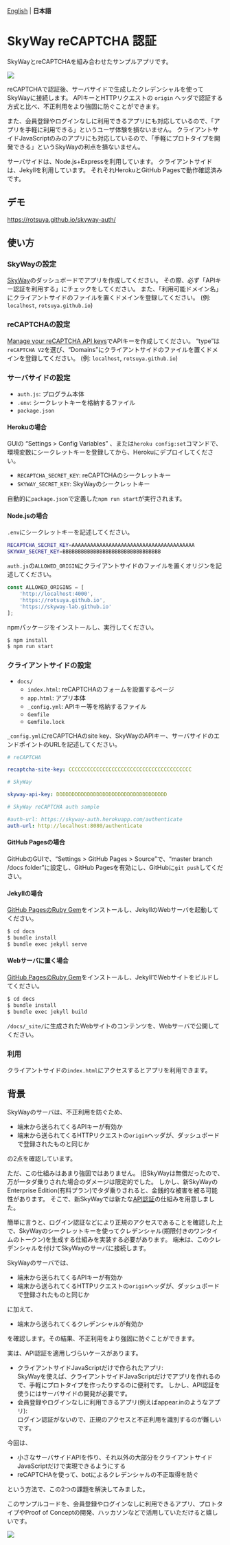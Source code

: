 [English](README.me) | **日本語**

# SkyWay reCAPTCHA 認証

SkyWayとreCAPTCHAを組み合わせたサンプルアプリです。

![](https://developers.google.com/recaptcha/images/newCaptchaAnchor.gif)

reCAPTCHAで認証後、サーバサイドで生成したクレデンシャルを使ってSkyWayに接続します。
APIキーとHTTPリクエストの `origin` ヘッダで認証する方式と比べ、不正利用をより強固に防ぐことができます。

また、会員登録やログインなしに利用できるアプリにも対応しているので、「アプリを手軽に利用できる」というユーザ体験を損ないません。
クライアントサイドJavaScriptのみのアプリにも対応しているので、「手軽にプロトタイプを開発できる」というSkyWayの利点を損ないません。

サーバサイドは、Node.js+Expressを利用しています。
クライアントサイドは、Jekyllを利用しています。
それそれHerokuとGitHub Pagesで動作確認済みです。

## デモ

https://rotsuya.github.io/skyway-auth/

## 使い方

### SkyWayの設定

[SkyWay](https://webrtc.ecl.ntt.com/)のダッシュボードでアプリを作成してください。
その際、必ず「APIキー認証を利用する」にチェックをしてください。
また、「利用可能ドメイン名」にクライアントサイドのファイルを置くドメインを登録してください。
(例: `localhost`, `rotsuya.github.io`)

### reCAPTCHAの設定

[Manage your reCAPTCHA API keys](http://www.google.com/recaptcha/admin)でAPIキーを作成してください。
“type”は`reCAPTCHA V2`を選び、“Domains”にクライアントサイドのファイルを置くドメインを登録してください。
(例: `localhost`, `rotsuya.github.io`)

### サーバサイドの設定

- `auth.js`: プログラム本体
- `.env`: シークレットキーを格納するファイル
- `package.json`

#### Herokuの場合

GUIの “Settings > Config Variables” 、または`heroku config:set`コマンドで、環境変数にシークレットキーを登録してから、Herokuにデプロイしてください。

- `RECAPTCHA_SECRET_KEY`: reCAPTCHAのシークレットキー
- `SKYWAY_SECRET_KEY`: SkyWayのシークレットキー

自動的に`package.json`で定義した`npm run start`が実行されます。

#### Node.jsの場合

`.env`にシークレットキーを記述してください。

```bash
RECAPTCHA_SECRET_KEY=AAAAAAAAAAAAAAAAAAAAAAAAAAAAAAAAAAAAAAAA
SKYWAY_SECRET_KEY=BBBBBBBBBBBBBBBBBBBBBBBBBBBBBBBB
```

`auth.js`の`ALLOWED_ORIGIN`にクライアントサイドのファイルを置くオリジンを記述してください。

```js
const ALLOWED_ORIGINS = [
    'http://localhost:4000',
    'https://rotsuya.github.io',
    'https://skyway-lab.github.io'
];
```

npmパッケージをインストールし、実行してください。

```bash
$ npm install
$ npm run start
```

### クライアントサイドの設定

- `docs/`
  - `index.html`: reCAPTCHAのフォームを設置するページ
  - `app.html`: アプリ本体
  - `_config.yml`: APIキー等を格納するファイル
  - `Gemfile`
  - `Gemfile.lock`

`_config.yml`にreCAPTCHAのsite key、SkyWayのAPIキー、サーバサイドのエンドポイントのURLを記述してください。

```yml
# reCAPTCHA

recaptcha-site-key: CCCCCCCCCCCCCCCCCCCCCCCCCCCCCCCCCCCCCCCC

# SkyWay

skyway-api-key: DDDDDDDDDDDDDDDDDDDDDDDDDDDDDDDDDDDD

# SkyWay reCAPTCHA auth sample

#auth-url: https://skyway-auth.herokuapp.com/authenticate
auth-url: http://localhost:8080/authenticate
```

#### GitHub Pagesの場合

GitHubのGUIで、“Settings > GitHub Pages > Source”で、“master branch /docs folder”に設定し、GitHub Pagesを有効にし、GitHubに`git push`してください。

#### Jekyllの場合

[GitHub PagesのRuby Gem](https://rubygems.org/gems/github-pages)をインストールし、JekyllのWebサーバを起動してください。

```bash
$ cd docs
$ bundle install
$ bundle exec jekyll serve
```

#### Webサーバに置く場合

[GitHub PagesのRuby Gem](https://rubygems.org/gems/github-pages)をインストールし、JekyllでWebサイトをビルドしてください。

```bash
$ cd docs
$ bundle install
$ bundle exec jekyll build
```

`/docs/_site/`に生成されたWebサイトのコンテンツを、Webサーバで公開してください。

### 利用

クライアントサイドの`index.html`にアクセスするとアプリを利用できます。

## 背景

SkyWayのサーバは、不正利用を防ぐため、

- 端末から送られてくるAPIキーが有効か
- 端末から送られてくるHTTPリクエストの`origin`ヘッダが、ダッシュボードで登録されたものと同じか

の2点を確認しています。

ただ、この仕組みはあまり強固ではありません。
旧SkyWayは無償だったので、万が一タダ乗りされた場合のダメージは限定的でした。
しかし、新SkyWayのEnterprise Edition(有料プラン)でタダ乗りされると、金銭的な被害を被る可能性があります。
そこで、新SkyWayでは新たな[API認証](https://github.com/skyway/skyway-peer-authentication-samples/blob/master/README.jp.md)の仕組みを用意しました。

簡単に言うと、ログイン認証などにより正規のアクセスであることを確認した上で、SkyWayのシークレットキーを使ってクレデンシャル(期限付きのワンタイムのトークン)を生成する仕組みを実装する必要があります。
端末は、このクレデンシャルを付けてSkyWayのサーバに接続します。

SkyWayのサーバでは、

- 端末から送られてくるAPIキーが有効か
- 端末から送られてくるHTTPリクエストの`origin`ヘッダが、ダッシュボードで登録されたものと同じか

に加えて、

- 端末から送られてくるクレデンシャルが有効か

を確認します。その結果、不正利用をより強固に防ぐことができます。

実は、API認証を適用しづらいケースがあります。

- クライアントサイドJavaScriptだけで作られたアプリ:    
SkyWayを使えば、クライアントサイドJavaScriptだけでアプリを作れるので、手軽にプロトタイプを作ったりするのに便利です。
しかし、API認証を使うにはサーバサイドの開発が必要です。
- 会員登録やログインなしに利用できるアプリ(例えばappear.inのようなアプリ):    
ログイン認証がないので、正規のアクセスと不正利用を識別するのが難しいです。

今回は、

- 小さなサーバサイドAPIを作り、それ以外の大部分をクライアントサイドJavaScriptだけで実現できるようにする
- reCAPTCHAを使って、botによるクレデンシャルの不正取得を防ぐ

という方法で、この2つの課題を解決してみました。

このサンプルコードを、会員登録やログインなしに利用できるアプリ、プロトタイプやProof of Conceptの開発、ハッカソンなどで活用していただけると嬉しいです。

![](https://www.websequencediagrams.com/cgi-bin/cdraw?lz=dGl0bGUgU2t5V2F5IHJlQ0FQVENIQSBBdXRoIFNlcXVlbmNlCgpCcm93c2VyLT4rQ2xpZW50IFNpZGVcbihHaXRIdWIgUGFnZXMpOiAKAAMbLS0-LQBABzogSFRNTCBvZiB5b3VyXG5sYXVuY2ggcGFnZQphY3RpdmF0ZSAAbAcKCm5vdGUgbGVmdCBvZgAOCDogaGF2ZQCBJgpcbnNpdGUga2V5LgCBIQwAgUULUElcbihieSBHb29nbGUpOgCBYQsAMwgKABUaLS0-LQByCgCCHQpmb3JtAIEKGFVzZXIgY2xpY2tzXG4AJQ5cbmFuZCBzdWJtaXQuAIFbB292ZXIAgnEGAIEmBkhlcm9rdSkAgVcTZWNyZXQga2V5YW5kXG4AgzQHAAwKLgCDIwsAPBQAg1sKcmVzcG9uc2UgdG9rZW4KAGsSAIIaKQA8DiwAgWQMAIElCgCBXQsAgn0cVmVyaWYAgm0gAIIVFHN1Y2Nlc3MAgjAfY3JlYXRlIGNyZWRlbnRpYWwgd2l0aCAAgjQVAIF_EwCFOgwAOgoAhQ4Yc2F2AF8MXG5pbiBhIHNlc3Npb25TdG9yYWdlXG50aGVuIGp1bXAgdG8gYXBwXG5hdXRvbWF0aWNhbGwAhUUOAIZiHmRlAIYvEQCGXzQgYXBwAIZdLQCEfglBUEkAhwAGAIcgFnJlYWQAgXAgAIc1DUFQSXNcbigAiRoGKTogbmV3IFBlZXIoKQCDMQYAgzwLYW5kAIlACACAfwcAhk0MADkPdgCEXwYAUQ4AiRYNAIRGCAo&s=napkin)
